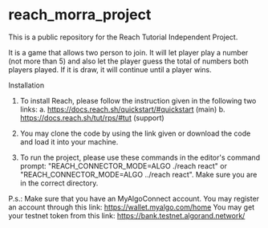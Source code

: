 # reach_morra_project
This is a public repository for the Reach Tutorial Independent Project.

It is a game that allows two person to join. It will let player play a number (not more than 5) and also let the player guess the total of numbers both players played. If it is draw, it will continue until a player wins.

Installation
1. To install Reach, please follow the instruction given in the following two links:
  a. https://docs.reach.sh/quickstart/#quickstart (main)
  b. https://docs.reach.sh/tut/rps/#tut (support)
  
2. You may clone the code by using the link given or download the code and load it into your machine.

3. To run the project, please use these commands in the editor's command prompt: "REACH_CONNECTOR_MODE=ALGO ./reach react" or "REACH_CONNECTOR_MODE=ALGO ../reach react". Make sure you are in the correct directory.

P.s.: Make sure that you have an MyAlgoConnect account. You may register an account through this link: https://wallet.myalgo.com/home
You may get your testnet token from this link: https://bank.testnet.algorand.network/
